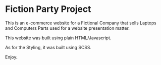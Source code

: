 # Fiction Party Project

This is an e-commerce website for a Fictional Company that sells Laptops and Computers Parts used for a website presentation matter.

This website was built using plain HTML/Javascript.

As for the Styling, it was built using SCSS.

Enjoy.